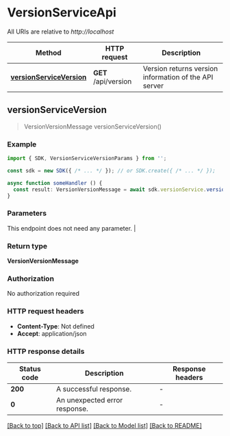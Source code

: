 # VersionServiceApi

All URIs are relative to *http://localhost*

| Method                                               | HTTP request                                         | Description                                          |
| ---------------------------------------------------- | ---------------------------------------------------- | ---------------------------------------------------- |
| [**versionServiceVersion**](VersionServiceApi.md#versionserviceversion) | **GET** /api/version | Version returns version information of the API server |


## **versionServiceVersion**
> VersionVersionMessage versionServiceVersion()


### Example

```typescript
import { SDK, VersionServiceVersionParams } from '';

const sdk = new SDK({ /* ... */ }); // or SDK.create({ /* ... */ });

async function someHandler () {
  const result: VersionVersionMessage = await sdk.versionService.versionServiceVersion()
}
```

### Parameters
This endpoint does not need any parameter. |


### Return type

**VersionVersionMessage**

### Authorization

No authorization required

### HTTP request headers

 - **Content-Type**: Not defined
 - **Accept**: application/json


### HTTP response details
| Status code | Description | Response headers |
|-------------|-------------|------------------|
| **200** | A successful response. |  -  |
| **0** | An unexpected error response. |  -  |

[[Back to top]](VersionServiceApi.md#versionserviceapi) [[Back to API list]](../apis.md#documentation) [[Back to Model list]](../models.md#documentation) [[Back to README]](../../readme.md)


